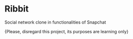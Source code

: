 # Ribbit
Social network clone in functionalities of Snapchat

{Please, disregard this project, its purposes are learning only}
